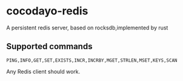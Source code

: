 # cocodayo-redis
A  persistent redis server, based on rocksdb,implemented by rust
## Supported commands
```
PING,INFO,GET,SET,EXISTS,INCR,INCRBY,MGET,STRLEN,MSET,KEYS,SCAN
```
Any Redis client should work.